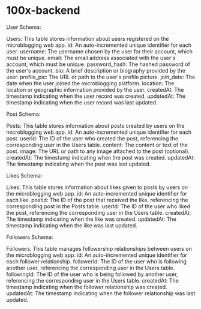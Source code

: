 # 100x-backend 
User Schema:

Users: This table stores information about users registered on the microblogging web app.
    id: An auto-incremented unique identifier for each user.
    username: The username chosen by the user for their account, which must be unique.
    email: The email address associated with the user's account, which must be unique.
    password_hash: The hashed password of the user's account.
    bio: A brief description or biography provided by the user.
    profile_pic: The URL or path to the user's profile picture.
    join_date: The date when the user joined the microblogging platform.
    location: The location or geographic information provided by the user.
    createdAt: The timestamp indicating when the user record was created.
    updatedAt: The timestamp indicating when the user record was last updated.

Post Schema:

Posts: This table stores information about posts created by users on the microblogging web app.
  id: An auto-incremented unique identifier for each post.
  userId: The ID of the user who created the post, referencing the corresponding user in the Users table.
  content: The content or text of the post.
  image: The URL or path to any image attached to the post (optional).
  createdAt: The timestamp indicating when the post was created.
  updatedAt: The timestamp indicating when the post was last updated.

Likes Schema:

Likes: This table stores information about likes given to posts by users on the microblogging web app.
  id: An auto-incremented unique identifier for each like.
  postId: The ID of the post that received the like, referencing the corresponding post in the Posts table.
  userId: The ID of the user who liked the post, referencing the corresponding user in the Users table.
  createdAt: The timestamp indicating when the like was created.
  updatedAt: The timestamp indicating when the like was last updated.
  
Followers Schema:

Followers: This table manages followership relationships between users on the microblogging web app.
  id: An auto-incremented unique identifier for each follower relationship.
  followerId: The ID of the user who is following another user, referencing the corresponding user in the Users table.
  followingId: The ID of the user who is being followed by another user, referencing the corresponding user in the Users table.
  createdAt: The timestamp indicating when the follower relationship was created.
  updatedAt: The timestamp indicating when the follower relationship was last updated.
